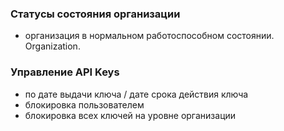 
### Статусы состояния организации 

- организация в нормальном работоспособном состоянии.  Organization.


### Управление API Keys

- по дате выдачи ключа / дате срока действия ключа
- блокировка пользователем
- блокировка всех ключей на уровне организации
